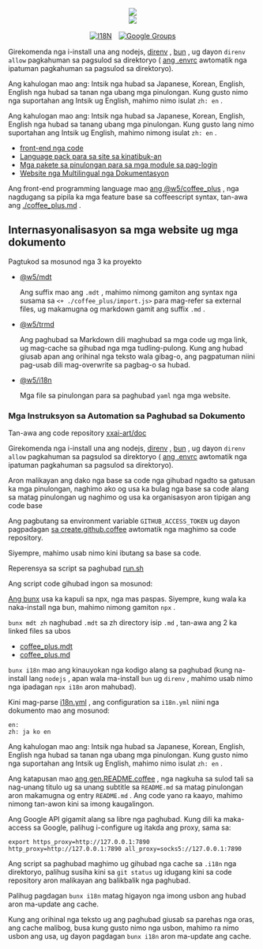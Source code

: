 <p align="center"><a href="https://xxai.art"><img src="https://cdn.jsdelivr.net/gh/xxai-art/doc/logo.svg"/></a><br/><a href="https://xxai.art"><img src="https://cdn.jsdelivr.net/gh/xxai-art/doc/xxai.svg"/></a></p><p align="center"><a href="https://github.com/xxai-art/doc#readme"><img alt="I18N" src="https://cdn.jsdelivr.net/gh/wactax/img/t.svg"/></a>　<a href="https://groups.google.com/u/0/g/xxai-art"><img alt="Google Groups" src="https://cdn.jsdelivr.net/gh/wactax/img/g-groups.svg"/></a></p>

Girekomenda nga i-install una ang nodejs, [direnv](https://direnv.net) , [bun](https://github.com/oven-sh/bun) , ug dayon `direnv allow` pagkahuman sa pagsulod sa direktoryo ( [ang .envrc](https://github.com/xxai-art/doc/blob/main/.envrc) awtomatik nga ipatuman pagkahuman sa pagsulod sa direktoryo).

Ang kahulogan mao ang: Intsik nga hubad sa Japanese, Korean, English, English nga hubad sa tanan nga ubang mga pinulongan. Kung gusto nimo nga suportahan ang Intsik ug English, mahimo nimo isulat `zh: en` .

Ang kahulogan mao ang: Intsik nga hubad sa Japanese, Korean, English, English nga hubad sa tanang ubang mga pinulongan. Kung gusto lang nimo suportahan ang Intsik ug English, mahimo nimong isulat `zh: en` .

* [front-end nga code](https://github.com/xxai-art/web)
* [Language pack para sa site sa kinatibuk-an](https://github.com/xxai-art/web/tree/main/i18n)
* [Mga pakete sa pinulongan para sa mga module sa pag-login](https://github.com/wacpkg/user/tree/main/ui.i18n)
* [Website nga Multilingual nga Dokumentasyon](https://github.com/xxai-doc)

Ang front-end programming language mao [ang @w5/coffee_plus](http://npmjs.com/@w5/coffee_plus) , nga nagdugang sa pipila ka mga feature base sa coffeescript syntax, tan-awa ang [./coffee_plus.md](./coffee_plus.md) .

## Internasyonalisasyon sa mga website ug mga dokumento

Pagtukod sa mosunod nga 3 ka proyekto

* [@w5/mdt](https://www.npmjs.com/package/@w5/mdt)

  Ang suffix mao ang `.mdt` , mahimo nimong gamiton ang syntax nga susama sa `<+ ./coffee_plus/import.js>` para mag-refer sa external files, ug makamugna og markdown gamit ang suffix `.md` .

* [@w5/trmd](https://www.npmjs.com/package/@w5/trmd)

  Ang paghubad sa Markdown dili maghubad sa mga code ug mga link, ug mag-cache sa gihubad nga mga tudling-pulong. Kung ang hubad giusab apan ang orihinal nga teksto wala gibag-o, ang pagpatuman niini pag-usab dili mag-overwrite sa pagbag-o sa hubad.

* [@w5/i18n](https://www.npmjs.com/package/@w5/i18n)

  Mga file sa pinulongan para sa paghubad `yaml` nga mga website.

### Mga Instruksyon sa Automation sa Paghubad sa Dokumento

Tan-awa ang code repository [xxai-art/doc](https://github.com/xxai-art/doc)

Girekomenda nga i-install una ang nodejs, [direnv](https://direnv.net) , [bun](https://github.com/oven-sh/bun) , ug dayon `direnv allow` pagkahuman sa pagsulod sa direktoryo ( [ang .envrc](https://github.com/xxai-art/doc/blob/main/.envrc) awtomatik nga ipatuman pagkahuman sa pagsulod sa direktoryo).

Aron malikayan ang dako nga base sa code nga gihubad ngadto sa gatusan ka mga pinulongan, naghimo ako og usa ka bulag nga base sa code alang sa matag pinulongan ug naghimo og usa ka organisasyon aron tipigan ang code base

Ang pagbutang sa environment variable `GITHUB_ACCESS_TOKEN` ug dayon pagpadagan [sa create.github.coffee](https://github.com/xxai-art/doc/blob/main/create.github.coffee) awtomatik nga maghimo sa code repository.

Siyempre, mahimo usab nimo kini ibutang sa base sa code.

Reperensya sa script sa paghubad [run.sh](https://github.com/xxai-art/doc/blob/main/run.sh)

Ang script code gihubad ingon sa mosunod:

[Ang bunx](https://bun.sh/docs/cli/bunx) usa ka kapuli sa npx, nga mas paspas. Siyempre, kung wala ka naka-install nga bun, mahimo nimong gamiton `npx` .

`bunx mdt zh` naghubad `.mdt` sa zh directory isip `.md` , tan-awa ang 2 ka linked files sa ubos

* [coffee_plus.mdt](https://github.com/xxai-doc/zh/blob/main/coffee_plus.mdt)
* [coffee_plus.md](https://github.com/xxai-doc/zh/blob/main/coffee_plus.md)

`bunx i18n` mao ang kinauyokan nga kodigo alang sa paghubad (kung na-install lang `nodejs` , apan wala ma-install `bun` ug `direnv` , mahimo usab nimo nga ipadagan `npx i18n` aron mahubad).

Kini mag-parse [i18n.yml](https://github.com/xxai-art/doc/blob/main/i18n.yml) , ang configuration sa `i18n.yml` niini nga dokumento mao ang mosunod:

```
en:
zh: ja ko en
```

Ang kahulogan mao ang: Intsik nga hubad sa Japanese, Korean, English, English nga hubad sa tanan nga ubang mga pinulongan. Kung gusto nimo nga suportahan ang Intsik ug English, mahimo nimo isulat `zh: en` .

Ang katapusan mao [ang gen.README.coffee](https://github.com/xxai-art/doc/blob/main/gen.README.coffee) , nga nagkuha sa sulod tali sa nag-unang titulo ug sa unang subtitle sa `README.md` sa matag pinulongan aron makamugna og entry `README.md` . Ang code yano ra kaayo, mahimo nimong tan-awon kini sa imong kaugalingon.

Ang Google API gigamit alang sa libre nga paghubad. Kung dili ka maka-access sa Google, palihug i-configure ug itakda ang proxy, sama sa:

```
export https_proxy=http://127.0.0.1:7890 http_proxy=http://127.0.0.1:7890 all_proxy=socks5://127.0.0.1:7890
```

Ang script sa paghubad maghimo ug gihubad nga cache sa `.i18n` nga direktoryo, palihug susiha kini sa `git status` ug idugang kini sa code repository aron malikayan ang balikbalik nga paghubad.

Palihug pagdagan `bunx i18n` matag higayon nga imong usbon ang hubad aron ma-update ang cache.

Kung ang orihinal nga teksto ug ang paghubad giusab sa parehas nga oras, ang cache malibog, busa kung gusto nimo nga usbon, mahimo ra nimo usbon ang usa, ug dayon pagdagan `bunx i18n` aron ma-update ang cache.
